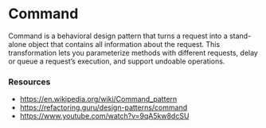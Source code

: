 # Command

Command is a behavioral design pattern that turns a request into a stand-alone object that contains all information about the request. This transformation lets you parameterize methods with different requests, delay or queue a request’s execution, and support undoable operations.

### Resources

- https://en.wikipedia.org/wiki/Command_pattern
- https://refactoring.guru/design-patterns/command
- https://www.youtube.com/watch?v=9qA5kw8dcSU
